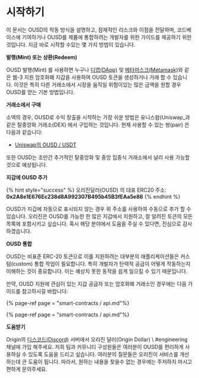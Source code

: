 # 시작하기

이 문서는 OUSD의 작동 방식을 설명하고, 잠재적인 리스크와 이점을 전달하며, 코드베이스에 기여하거나 OUSD를 제품에 통합하려는 개발자를 위한 가이드를 제공하기 위한 것입니다. 지금 바로 시작할 수있는 몇 가지 방법이 있습니다.

**발행(Mint) 또는 상환(Redeem)**

OUSD 발행(Mint) 를 사용하면 누구나 [디앱(DApp)](www.ousd.com) 및 [메타마스크(Metamask)](https://www.metamask.io)와 같은 웹-3 지원 암호화폐 지갑을 사용하여 OUSD 토큰을 생성하거나 거래 할 수 있습니다. 이것은 특히 다른 거래소에서 시장을 움직일 위험이있는 많은 금액을 원할 경우 OUSD를 얻는 기본 방법입니다.

**거래소에서 구매**

소액의 경우, OUSD로 수익 창출을 시작하는 가장 쉬운 방법은 유니스왑(Uniswap_과 같은 탈중앙화 거래소(DEX) 에서 구입하는 것입니다. 현재 사용할 수 있는 쌍(pair) 은 다음과 같습니다:

* [Uniswap의 OUSD / USDT ](https://app.uniswap.org/#/swap?inputCurrency=0x2a8e1e676ec238d8a992307b495b45b3feaa5e86&outputCurrency=0xdac17f958d2ee523a2206206994597c13d831ec7)

또한 OUSD는 조만간 추가적인 탈중앙화 및 중앙 집중식 거래소에서 널리 사용 가능할 것으로 예상됩니다.

**지갑에 OUSD 추가**

{% hint style="success" %}
오리진달러\(OUSD\) 의 대표 ERC20 주소:   
**0x2A8e1E676Ec238d8A992307B495b45B3fEAa5e86**
{% endhint %}

OUSD가 지갑에 자동으로 표시되지 않는 경우 위 주소를 사용하여 수동으로 추가 할 수 있습니다. 오리진은 OUSD를 가능한 한 많은 지갑에서 지원하고, 잘 알려진 토큰의 모든 목록에 포함시키고 싶습니다. 혹시 해당 분야에서 도움을 주실 수 있다면, 진심으로 감사하겠습니다.

**OUSD 통합**

OUSD는 비표준 ERC-20 토큰으로 이를 지원하려는 대부분의 애플리케이션들은 커스텀(custom) 통합 작업이 필요합니다. 특히 개발자가 탄력적 공급이 어떻게 작동하는지 이해하는 것이 중요합니다. 이는 예상치 못한 동작을 쉽게 일으킬 수 있기 때문입니다.

만약, OUSD 지원에 관심이 있는 지갑 공급자 또는 암호화폐 거래소인 경우에는 다음 가이드를 참고하시길 바랍니다:

{% page-ref page = "smart-contracts / api.md"%}

{% page-ref page = "smart-contracts / api.md"%}

**도움받기**

Origin의 [디스코드(Discord)](www.originprotocol.com/discord) 서버에서 오리진 달러(Origin Dollar) \ #engineering 채널에 가입 해주세요.  저희 팀과 커뮤니티 구성원들은 여러분이 OUSD를 편리하게 사용하실 수 있도록 도움을 드리고 싶습니다. 여러분의 질문들은 오리진이 서비스를 개선하는데 큰 도움이 됩니다. 따라서, 원하는 내용을 찾을수 없는 경우에는 주저하지 마시고 편하게 문의주세요.

